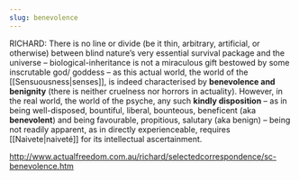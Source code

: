 ```yaml
---
slug: benevolence
---
```


RICHARD: There is no line or divide (be it thin, arbitrary, artificial, or otherwise) between blind nature’s very essential survival package and the universe – biological-inheritance is not a miraculous gift bestowed by some inscrutable god/ goddess – as this actual world, the world of the [[Sensuousness|senses]], is indeed characterised by **benevolence and benignity** (there is neither cruelness nor horrors in actuality). However, in the real world, the world of the psyche, any such **kindly disposition** – as in being well-disposed, bountiful, liberal, bounteous, beneficent (aka **benevolent**) and being favourable, propitious, salutary (aka benign) – being not readily apparent, as in directly experienceable, requires [[Naivete|naiveté]] for its intellectual ascertainment.

http://www.actualfreedom.com.au/richard/selectedcorrespondence/sc-benevolence.htm
